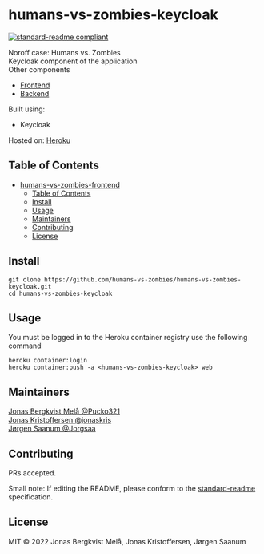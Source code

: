 # humans-vs-zombies-keycloak

[![standard-readme compliant](https://img.shields.io/badge/standard--readme-OK-green.svg?style=flat-square)](https://github.com/RichardLitt/standard-readme)

Noroff case: Humans vs. Zombies \
Keycloak component of the application \
Other components
- [Frontend](https://github.com/humans-vs-zombies/humans-vs-zombies-frontend)
- [Backend](https://github.com/humans-vs-zombies/humans-vs-zombies-backend)

Built using:
  - Keycloak

Hosted on: [Heroku](https://humans-vs-zombies-keycloak.herokuapp.com/)

## Table of Contents

- [humans-vs-zombies-frontend](#humans-vs-zombies-frontend)
  - [Table of Contents](#table-of-contents)
  - [Install](#install)
  - [Usage](#usage)
  - [Maintainers](#maintainers)
  - [Contributing](#contributing)
  - [License](#license)

## Install

```
git clone https://github.com/humans-vs-zombies/humans-vs-zombies-keycloak.git
cd humans-vs-zombies-keycloak
```

## Usage

You must be logged in to the Heroku container registry use the following command
```
heroku container:login
heroku container:push -a <humans-vs-zombies-keycloak> web
```

## Maintainers

[Jonas Bergkvist Melå @Pucko321](https://github.com/Pucko321) \
[Jonas Kristoffersen @jonaskris](https://github.com/jonaskris) \
[Jørgen Saanum @Jorgsaa](https://github.com/Jorgsaa)

## Contributing

PRs accepted.

Small note: If editing the README, please conform to the [standard-readme](https://github.com/RichardLitt/standard-readme) specification.

## License

MIT © 2022 Jonas Bergkvist Melå, Jonas Kristoffersen, Jørgen Saanum
